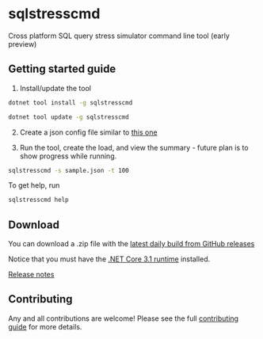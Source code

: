# sqlstresscmd

Cross platform SQL query stress simulator command line tool (early preview) 

## Getting started guide

1. Install/update the tool

```bash
dotnet tool install -g sqlstresscmd
```

```bash
dotnet tool update -g sqlstresscmd
```

2. Create a json config file similar to [this one](https://github.com/ErikEJ/SqlQueryStress/blob/master/src/SqlQueryStressCLI/sample.json)  

3. Run the tool, create the load, and view the summary - future plan is to show progress while running.

```bash
sqlstresscmd -s sample.json -t 100
```
To get help, run

```bash
sqlstresscmd help
```

## Download

You can download a .zip file with the [latest daily build from GitHub releases](https://github.com/ErikEJ/SqlQueryStress/releases)

Notice that you must have the [.NET Core 3.1 runtime](https://dotnet.microsoft.com/download) installed.

[Release notes](https://github.com/ErikEJ/SqlQueryStress/wiki/Release-notes)

## Contributing

Any and all contributions are welcome! Please see the full [contributing guide](CONTRIBUTING.md) for more details.  
